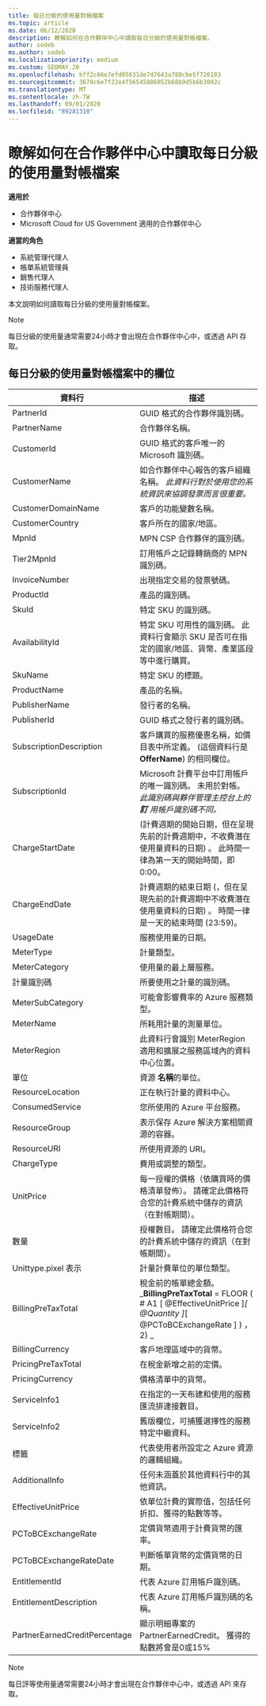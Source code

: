 ```yaml
---
title: 每日分級的使用量對帳檔案
ms.topic: article
ms.date: 06/12/2020
description: 瞭解如何在合作夥伴中心中讀取每日分級的使用量對帳檔案。
author: sodeb
ms.author: sodeb
ms.localizationpriority: medium
ms.custom: SEOMAY.20
ms.openlocfilehash: bff2c66e7efd05631de7d7643a780cbe5f726103
ms.sourcegitcommit: 3670c6e7f22e4f56545886052b68b9d5b6b3092c
ms.translationtype: MT
ms.contentlocale: zh-TW
ms.lasthandoff: 09/01/2020
ms.locfileid: "89281310"
---
```

# <a name="learn-how-to-read-daily-rated-usage-reconciliation-files-in-partner-center"></a>瞭解如何在合作夥伴中心中讀取每日分級的使用量對帳檔案

**適用於**

- 合作夥伴中心
- Microsoft Cloud for US Government 適用的合作夥伴中心

**適當的角色**

- 系統管理代理人
- 帳單系統管理員
- 銷售代理人
- 技術服務代理人

本文說明如何讀取每日分級的使用量對帳檔案。

>[!NOTE]
>每日分級的使用量通常需要24小時才會出現在合作夥伴中心中，或透過 API 存取。

## <a name="fields-in-daily-rated-usage-reconciliation-files"></a>每日分級的使用量對帳檔案中的欄位

| 資料行 | 描述 |
| ------ | ----------- |
| PartnerId | GUID 格式的合作夥伴識別碼。 |
| PartnerName | 合作夥伴名稱。 |
| CustomerId | GUID 格式的客戶唯一的 Microsoft 識別碼。 |
| CustomerName | 如合作夥伴中心報告的客戶組織名稱。 *此資料行對於使用您的系統資訊來協調發票而言很重要。* |
| CustomerDomainName | 客戶的功能變數名稱。 |
| CustomerCountry | 客戶所在的國家/地區。 |
| MpnId | MPN CSP 合作夥伴的識別碼。 |
| Tier2MpnId | 訂用帳戶之記錄轉銷商的 MPN 識別碼。 |
| InvoiceNumber | 出現指定交易的發票號碼。 |
| ProductId | 產品的識別碼。 |
| SkuId | 特定 SKU 的識別碼。 |
| AvailabilityId | 特定 SKU 可用性的識別碼。 此資料行會顯示 SKU 是否可在指定的國家/地區、貨幣、產業區段等中進行購買。 |
| SkuName | 特定 SKU 的標題。 |
| ProductName | 產品的名稱。 |
| PublisherName | 發行者的名稱。 |
| PublisherId | GUID 格式之發行者的識別碼。 |
| SubscriptionDescription | 客戶購買的服務優惠名稱，如價目表中所定義。  (這個資料行是 **OfferName**) 的相同欄位。 |
| SubscriptionId | Microsoft 計費平台中訂用帳戶的唯一識別碼。 未用於對帳。 *此識別碼與夥伴管理主控台上的 **訂** 用帳戶識別碼不同。* |
| ChargeStartDate |  (計費週期的開始日期，但在呈現先前的計費週期中，不收費潛在使用量資料的日期) 。 此時間一律為第一天的開始時間，即 0:00。 |
| ChargeEndDate | 計費週期的結束日期 (，但在呈現先前的計費週期中不收費潛在使用量資料的日期) 。 時間一律是一天的結束時間 (23:59)。 |
| UsageDate | 服務使用量的日期。 |
| MeterType | 計量類型。 |
| MeterCategory | 使用量的最上層服務。 |
| 計量識別碼 | 所要使用之計量的識別碼。 |
| MeterSubCategory | 可能會影響費率的 Azure 服務類型。 |
| MeterName | 所耗用計量的測量單位。 |
| MeterRegion | 此資料行會識別 MeterRegion 適用和擴展之服務區域內的資料中心位置。 |
| 單位 | 資源 **名稱**的單位。 |
| ResourceLocation | 正在執行計量的資料中心。 |
| ConsumedService | 您所使用的 Azure 平台服務。 |
| ResourceGroup | 表示保存 Azure 解決方案相關資源的容器。 |
| ResourceURI | 所使用資源的 URI。 |
| ChargeType | 費用或調整的類型。  |
| UnitPrice | 每一授權的價格（依購買時的價格清單發佈）。 請確定此價格符合您的計費系統中儲存的資訊（在對帳期間）。 |
| 數量 | 授權數目。 請確定此價格符合您的計費系統中儲存的資訊（在對帳期間）。 |
| Unittype.pixel 表示 | 計量計費單位的單位類型。  |
| BillingPreTaxTotal | 稅金前的帳單總金額。<br/> _**BillingPreTaxTotal** = FLOOR ( # A1 [ @EffectiveUnitPrice ]*[ @Quantity ]*[ @PCToBCExchangeRate ] ) ，2) _ |
| BillingCurrency | 客戶地理區域中的貨幣。 |
| PricingPreTaxTotal | 在稅金新增之前的定價。 |
| PricingCurrency | 價格清單中的貨幣。 |
| ServiceInfo1 | 在指定的一天布建和使用的服務匯流排連接數目。 |
| ServiceInfo2 | 舊版欄位，可捕獲選擇性的服務特定中繼資料。 |
| 標籤 | 代表使用者所設定之 Azure 資源的邏輯組織。 |
| AdditionalInfo | 任何未涵蓋於其他資料行中的其他資訊。 |
| EffectiveUnitPrice | 依單位計費的實際值，包括任何折扣、獲得的點數等等。 |
| PCToBCExchangeRate | 定價貨幣適用于計費貨幣的匯率。 |
| PCToBCExchangeRateDate | 判斷帳單貨幣的定價貨幣的日期。 |
| EntitlementId | 代表 Azure 訂用帳戶識別碼。 |
| EntitlementDescription | 代表 Azure 訂用帳戶識別碼的名稱。 |
| PartnerEarnedCreditPercentage | 顯示明細專案的 PartnerEarnedCredit。 獲得的點數將會是0或15% |

>[!NOTE]
>每日評等使用量通常需要24小時才會出現在合作夥伴中心中，或透過 API 來存取。


